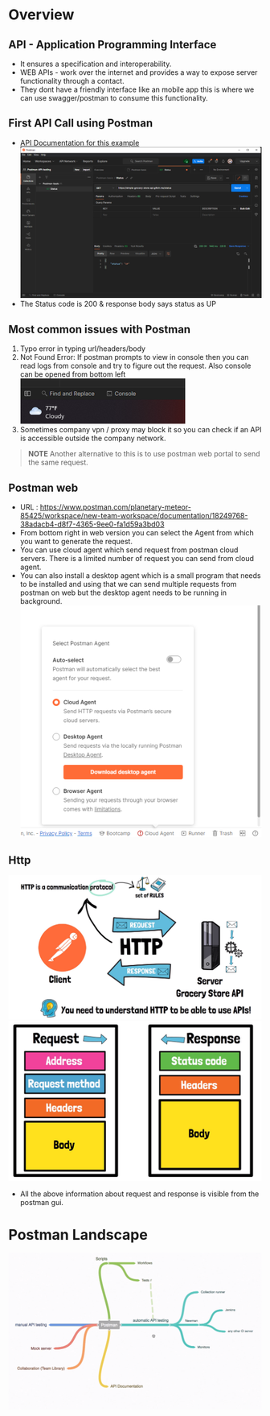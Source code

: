 # Overview

## API - Application Programming Interface
* It ensures a specification and interoperability. 
* WEB APIs - work over the internet and provides a way to expose server functionality through a contact. 
* They dont have a friendly interface like an mobile app this is where we can use swagger/postman to consume this functionality. 

## First API Call using Postman
* [API Documentation for this example](https://github.com/vdespa/Postman-Complete-Guide-API-Testing/blob/main/simple-grocery-store-api.md)
![Basic](./img/Basic.png)
* The Status code is 200 & response body says status as UP 

## Most common issues with Postman
1. Typo error in typing url/headers/body
2. Not Found Error: If postman prompts to view in console then you can read logs from console and try to figure out the request. Also console can be opened from bottom left
![Console](./img/Console.png)
3. Sometimes company vpn / proxy may block it so you can check if an API is accessible outside the company network. 
> **NOTE** Another alternative to this is to use postman web portal to send the same request. 


## Postman web
* URL : https://www.postman.com/planetary-meteor-85425/workspace/new-team-workspace/documentation/18249768-38adacb4-d8f7-4365-9ee0-fa1d59a3bd03
* From bottom right in web version you can select the Agent from which you want to generate the request.
* You can use cloud agent which send request from postman cloud servers. There is a limited number of request you can send from cloud agent. 
* You can also install a desktop agent which is a small program that needs to be installed and using that we can send multiple requests from postman on web but the desktop agent needs to be running in background.  
![img](./img/Agents.png)

## Http 
![http](./img/http.png)
![Req-Res](./img/Request.png)
* All the above information about request and response is visible from the postman gui. 

# Postman Landscape
![Postman-landscape](./img/Postman-landscape.png)